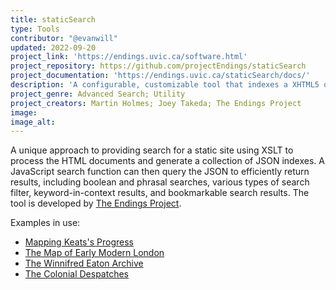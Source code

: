 ```yaml
---
title: staticSearch
type: Tools
contributor: "@evanwill"
updated: 2022-09-20
project_link: 'https://endings.uvic.ca/software.html'
project_repository: https://github.com/projectEndings/staticSearch
project_documentation: 'https://endings.uvic.ca/staticSearch/docs/'
description: 'A configurable, customizable tool that indexes a XHTML5 document collection to generate a search page.'
project_genre: Advanced Search; Utility
project_creators: Martin Holmes; Joey Takeda; The Endings Project
image: 
image_alt: 
---
```


A unique approach to providing search for a static site using XSLT to process the HTML documents and generate a collection of JSON indexes. 
A JavaScript search function can then query the JSON to efficiently return results, including boolean and phrasal searches, various types of search filter, keyword-in-context results, and bookmarkable search results. 
The tool is developed by [The Endings Project](https://endings.uvic.ca/index.html).

Examples in use:

- [Mapping Keats's Progress](https://johnkeats.uvic.ca/search.html)
- [The Map of Early Modern London](https://mapoflondon.uvic.ca/search.htm)
- [The Winnifred Eaton Archive](https://www.winnifredeatonarchive.org/search.html)
- [The Colonial Despatches](https://bcgenesis.uvic.ca/search.html)
